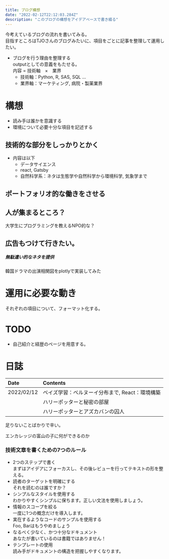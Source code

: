 ```yaml
---
title: ブログ構想
date: "2022-02-12T22:12:03.284Z"
description: "このブログの構想をアイデアベースで書き綴る"
---
```


今考えているブログの流れを書いてみる。  
目指すところはTJOさんのブログみたいに、項目をごとに記事を整理して運用したい。

- ブログを行う理由を整理する  
outputとしての意義をもたせる。  
内容 = 技術軸　×　業界  
    - 技術軸：Python, R, SAS, SQL ...  
    - 業界軸：マーケティング, 病院・製薬業界

# 構想
- 読み手は誰かを意識する
- 環境について必要十分な項目を記述する

## 技術的な部分をしっかりとかく
- 内容は以下
    - データサイエンス
    - react, Gatsby
    - 自然科学系：ネタは生態学や自然科学から環境科学, 気象学まで

## ポートフォリオ的な働きをさせる

## 人が集まるところ？
大学生にプログラミングを教えるNPO的な？

## 広告もつけて行きたい。

##### 無駄遣い的なネタを提供
韓国ドラマの出演相関図をplotlyで実装してみた


# 運用に必要な動き
それぞれの項目について、フォーマット化する。

# TODO
- 自己紹介と経歴のページを用意する。

# 日誌

| Date   | Contents                                   
| :----- | :---------------------------------------|
| 2022/02/12 | ベイズ学習：ベルヌーイ分布まで, React：環境構築|
|        | ハリーポッターと秘密の部屋|
|        | ハリーポッターとアズカバンの囚人|

足りないことばかりで辛い。


エンカレッジの富山の子に何ができるのか

### 技術文章を書くための7つのルール
- 2つのステップで書く  
    まずはアイデアにフォーカスし、その後レビューを行ってテキストの形を整える。
- 読者のターゲットを明確にする  
    それを読むのは誰ですか？
- シンプルなスタイルを使用する  
    わかりやすくシンプルに保ちます。正しい文法を使用しましょう。
- 情報のスコープを絞る  
    一度に1つの概念だけを導入します。
- 実在するようなコードのサンプルを使用する  
    Foo, Barはもうやめましょう
- なるべく少なく、かつ十分なドキュメント  
    あなたが書いているのは書籍ではありません！
- テンプレートの使用  
    読み手がドキュメントの構造を把握しやすくなります。

